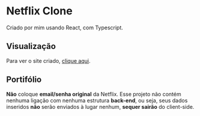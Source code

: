 # Netflix Clone

Criado por mim usando React, com Typescript.

## Visualização

Para ver o site criado, [clique aqui](https://netflix-clone.andregosling.com).

## Portifólio

**Não** coloque **email/senha original** da Netflix. Esse projeto não contém nenhuma ligação com nenhuma estrutura **back-end**, ou seja, seus dados inseridos **não** serão enviados à lugar nenhum, **sequer sairão** do client-side.
